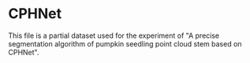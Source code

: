 # CPHNet
This file is a partial dataset used for the experiment of "A precise segmentation algorithm of pumpkin seedling point cloud stem based on CPHNet".
